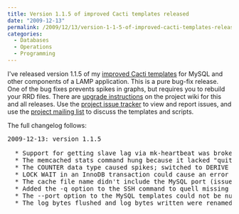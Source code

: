 ```yaml
---
title: Version 1.1.5 of improved Cacti templates released
date: "2009-12-13"
permalink: /2009/12/13/version-1-1-5-of-improved-cacti-templates-released/
categories:
  - Databases
  - Operations
  - Programming
---
```

I've released version 1.1.5 of my [improved Cacti templates][1] for MySQL and other components of a LAMP application. This is a pure bug-fix release. One of the bug fixes prevents spikes in graphs, but requires you to rebuild your RRD files. There are [upgrade instructions][2] on the project wiki for this and all releases. Use the [project issue tracker][3] to view and report issues, and use the [project mailing list][4] to discuss the templates and scripts.

The full changelog follows:

<pre>2009-12-13: version 1.1.5

  * Support for getting slave lag via mk-heartbeat was broken (issue 87).
  * The memcached stats command hung because it lacked "quit" (issue 65).
  * The COUNTER data type caused spikes; switched to DERIVE instead (issue41).
  * LOCK WAIT in an InnoDB transaction could cause an error (issue 91).
  * The cache file name didn't include the MySQL port (issue 82).
  * Added the -q option to the SSH command to quell missing homedir warnings.
  * The --port option to the MySQL templates could not be null.
  * The log_bytes_flushed and log_bytes_written were renamed (issue 81).
</pre>

 [1]: http://code.google.com/p/mysql-cacti-templates/
 [2]: http://code.google.com/p/mysql-cacti-templates/wiki/UpgradingTemplates
 [3]: http://code.google.com/p/mysql-cacti-templates/issues/list
 [4]: http://groups.google.com/group/better-cacti-templates
